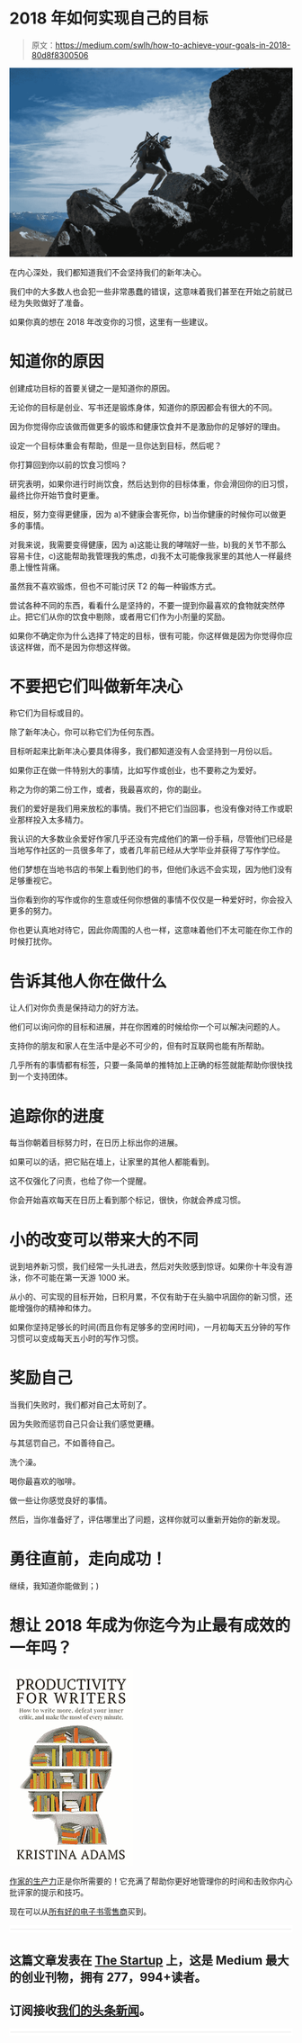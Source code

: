 # 2018 年如何实现自己的目标

> 原文：<https://medium.com/swlh/how-to-achieve-your-goals-in-2018-80d8f8300506>

![](img/edbf8f9f9faec3b95510275addacdd21.png)

在内心深处，我们都知道我们不会坚持我们的新年决心。

我们中的大多数人也会犯一些非常愚蠢的错误，这意味着我们甚至在开始之前就已经为失败做好了准备。

如果你真的想在 2018 年改变你的习惯，这里有一些建议。

# 知道你的原因

创建成功目标的首要关键之一是知道你的原因。

无论你的目标是创业、写书还是锻炼身体，知道你的原因都会有很大的不同。

因为你觉得你应该做而做更多的锻炼和健康饮食并不是激励你的足够好的理由。

设定一个目标体重会有帮助，但是一旦你达到目标，然后呢？

你打算回到你以前的饮食习惯吗？

研究表明，如果你进行时尚饮食，然后达到你的目标体重，你会滑回你的旧习惯，最终比你开始节食时更重。

相反，努力变得更健康，因为 a)不健康会害死你，b)当你健康的时候你可以做更多的事情。

对我来说，我需要变得健康，因为 a)这能让我的哮喘好一些，b)我的关节不那么容易卡住，c)这能帮助我管理我的焦虑，d)我不太可能像我家里的其他人一样最终患上慢性背痛。

虽然我不喜欢锻炼，但也不可能讨厌 T2 的每一种锻炼方式。

尝试各种不同的东西，看看什么是坚持的，不要一提到你最喜欢的食物就突然停止。把它们从你的饮食中剔除，或者用它们作为小剂量的奖励。

如果你不确定你为什么选择了特定的目标，很有可能，你这样做是因为你觉得你应该这样做，而不是因为你想这样做。

# 不要把它们叫做新年决心

称它们为目标或目的。

除了新年决心，你可以称它们为任何东西。

目标听起来比新年决心要具体得多，我们都知道没有人会坚持到一月份以后。

如果你正在做一件特别大的事情，比如写作或创业，也不要称之为爱好。

称之为你的第二份工作，或者，我最喜欢的，你的副业。

我们的爱好是我们用来放松的事情。我们不把它们当回事，也没有像对待工作或职业那样投入太多精力。

我认识的大多数业余爱好作家几乎还没有完成他们的第一份手稿，尽管他们已经是当地写作社区的一员很多年了，或者几年前已经从大学毕业并获得了写作学位。

他们梦想在当地书店的书架上看到他们的书，但他们永远不会实现，因为他们没有足够重视它。

当你看到你的写作或你的生意或任何你想做的事情不仅仅是一种爱好时，你会投入更多的努力。

你也更认真地对待它，因此你周围的人也一样，这意味着他们不太可能在你工作的时候打扰你。

# 告诉其他人你在做什么

让人们对你负责是保持动力的好方法。

他们可以询问你的目标和进展，并在你困难的时候给你一个可以解决问题的人。

支持你的朋友和家人在生活中是必不可少的，但有时互联网也能有所帮助。

几乎所有的事情都有标签，只要一条简单的推特加上正确的标签就能帮助你很快找到一个支持团体。

# 追踪你的进度

每当你朝着目标努力时，在日历上标出你的进展。

如果可以的话，把它贴在墙上，让家里的其他人都能看到。

这不仅强化了问责，也给了你一个提醒。

你会开始喜欢每天在日历上看到那个标记，很快，你就会养成习惯。

# 小的改变可以带来大的不同

说到培养新习惯，我们经常一头扎进去，然后对失败感到惊讶。如果你十年没有游泳，你不可能在第一天游 1000 米。

从小的、可实现的目标开始，日积月累，不仅有助于在头脑中巩固你的新习惯，还能增强你的精神和体力。

如果你坚持足够长的时间(而且你有足够多的空闲时间)，一月初每天五分钟的写作习惯可以变成每天五小时的写作习惯。

# 奖励自己

当我们失败时，我们都对自己太苛刻了。

因为失败而惩罚自己只会让我们感觉更糟。

与其惩罚自己，不如善待自己。

洗个澡。

喝你最喜欢的咖啡。

做一些让你感觉良好的事情。

然后，当你准备好了，评估哪里出了问题，这样你就可以重新开始你的新发现。

# 勇往直前，走向成功！

继续，我知道你能做到；)

# 想让 2018 年成为你迄今为止最有成效的一年吗？

![](img/eb9a15d4d925ac46876d2f0acef8059b.png)

[作家的生产力](http://books2read.com/productivityforwriters)正是你所需要的！它充满了帮助你更好地管理你的时间和击败你内心批评家的提示和技巧。

现在可以从[所有好的电子书零售商](http://books2read.com/productivityforwriters)买到。

![](img/731acf26f5d44fdc58d99a6388fe935d.png)

## 这篇文章发表在 [The Startup](https://medium.com/swlh) 上，这是 Medium 最大的创业刊物，拥有 277，994+读者。

## 订阅接收[我们的头条新闻](http://growthsupply.com/the-startup-newsletter/)。

![](img/731acf26f5d44fdc58d99a6388fe935d.png)